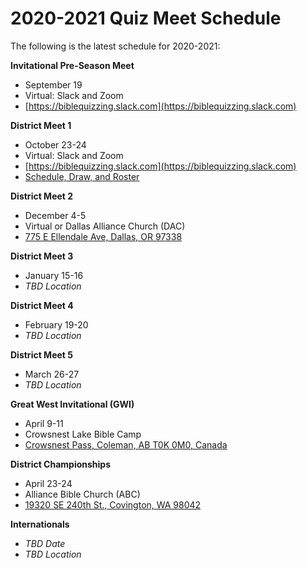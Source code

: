 # 2020-2021 Quiz Meet Schedule

The following is the latest schedule for 2020-2021:

**Invitational Pre-Season Meet**

- September 19
- Virtual: Slack and Zoom
- [https://biblequizzing.slack.com](https://biblequizzing.slack.com)

**District Meet 1**

- October 23-24
- Virtual: Slack and Zoom
- [https://biblequizzing.slack.com](https://biblequizzing.slack.com)
- [Schedule, Draw, and Roster](https://docs.google.com/spreadsheets/d/1dkrvEdglKgIKKyVoWZtwGShitZ1vJ4CZ4ABCitXLrr8)

**District Meet 2**

- December 4-5
- Virtual or Dallas Alliance Church (DAC)
- [775 E Ellendale Ave, Dallas, OR 97338](https://www.google.com/maps/place/775+E+Ellendale+Ave,+Dallas,+OR+97338)

**District Meet 3**

- January 15-16
- *TBD Location*

**District Meet 4**

- February 19-20
- *TBD Location*

**District Meet 5**

- March 26-27
- *TBD Location*

**Great West Invitational (GWI)**

- April 9-11
- Crowsnest Lake Bible Camp
- [Crowsnest Pass, Coleman, AB T0K 0M0, Canada](https://www.google.com/maps/place/Crowsnest+Pass,+Coleman,+AB+T0K+0M0,+Canada)

**District Championships**

- April 23-24
- Alliance Bible Church (ABC)
- [19320 SE 240th St., Covington, WA 98042](https://www.google.com/maps/place/19320+SE+240th+St,+Covington,+WA+98042)

**Internationals**

- *TBD Date*
- *TBD Location*
